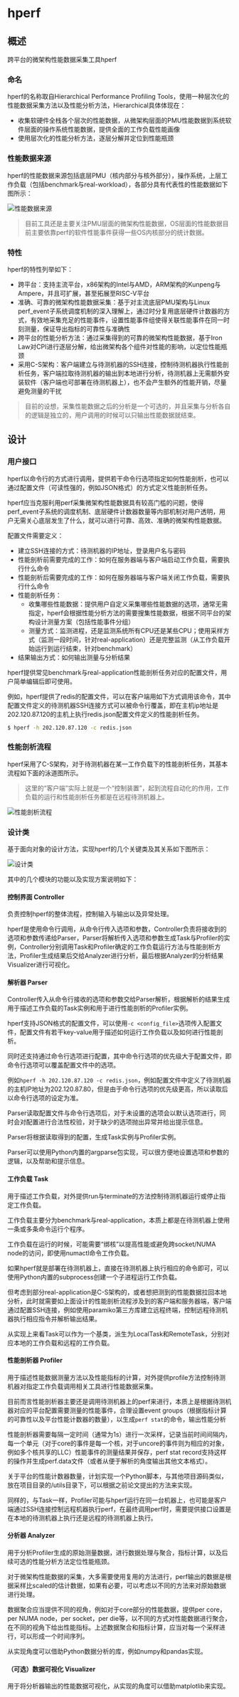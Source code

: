 # hperf

## 概述

跨平台的微架构性能数据采集工具hperf

### 命名

hperf的名称取自Hierarchical Performance Profiling Tools，使用一种层次化的性能数据采集方法以及性能分析方法，Hierarchical具体体现在：

- 收集软硬件全栈各个层次的性能数据，从微架构层面的PMU性能数据到系统软件层面的操作系统性能数据，提供全面的工作负载性能画像
- 使用层次化的性能分析方法，逐层分解并定位到性能瓶颈

### 性能数据来源

hperf的性能数据来源包括底层PMU（核内部分与核外部分），操作系统，上层工作负载（包括benchmark与real-workload），各部分具有代表性的性能数据如下图所示：

![性能数据来源](docs/img/perf_data_source.png "性能数据来源")

> 目前工具还是主要关注PMU层面的微架构性能数据，OS层面的性能数据目前主要依靠perf的软件性能事件获得一些OS内核部分的统计数据。

### 特性

hperf的特性列举如下：

- 跨平台：支持主流平台，x86架构的Intel与AMD，ARM架构的Kunpeng与Ampere，并且可扩展，甚至拓展至RISC-V平台
- 准确、可靠的微架构性能数据采集：基于对主流底层PMU架构与Linux perf_event子系统调度机制的深入理解上，通过时分复用底层硬件计数器的方式，有效地采集充足的性能事件，设置性能事件组使得关联性能事件在同一时刻测量，保证导出指标的可靠性与准确性
- 跨平台的性能分析方法：通过采集得到的可靠的微架构性能数据，基于Iron Law对CPI进行逐层分解，给出微架构各个组件对性能的影响，以定位性能瓶颈
- 采用C-S架构：客户端建立与待测机器的SSH连接，控制待测机器执行性能剖析任务，客户端拉取待测机器的输出到本地进行分析，待测机器上无需额外安装软件（客户端也可部署在待测机器上），也不会产生额外的性能开销，尽量避免测量的干扰

> 目前的设想，采集性能数据之后的分析是一个可选的，并且采集与分析各自的逻辑是独立的，用户调用的时候可以只输出性能数据就结束。

## 设计

### 用户接口

hperf以命令行的方式进行调用，提供若干命令行选项指定如何性能剖析，也可以通过配置文件（可读性强的，例如JSON格式）的方式定义性能剖析任务。

hperf应当克服利用perf采集微架构性能数据具有较高门槛的问题，使得perf_event子系统的调度机制、底层硬件计数器数量等内部机制对用户透明，用户无需关心底层发生了什么，就可以进行可靠、高效、准确的微架构性能数据。

配置文件需要定义：

- 建立SSH连接的方式：待测机器的IP地址，登录用户名与密码
- 性能剖析前需要完成的工作：如何在服务器端与客户端启动工作负载，需要执行什么命令
- 性能剖析后需要完成的工作：如何在服务器端与客户端关闭工作负载，需要执行什么命令
- 性能剖析任务：
  - 收集哪些性能数据：提供用户自定义采集哪些性能数据的选项，通常无需指定，hperf会根据性能分析方法的需要搜集性能数据，根据不同平台的架构设计测量方案（包括性能事件分组）
  - 测量方式：监测进程，还是监测系统所有CPU还是某些CPU；使用采样方式（监测一段时间，针对real-application）还是完整监测（从工作负载开始运行到运行结束，针对benchmark）
- 结果输出方式：如何输出测量与分析结果

hperf提供常见benchmark与real-application性能剖析任务对应的配置文件，用户简单编辑后即可使用。

例如，hperf提供了redis的配置文件，可以在客户端用如下方式调用该命令，其中配置文件定义的待测机器SSH连接方式可以被命令行覆盖，即在主机ip地址是202.120.87.120的主机上执行redis.json配置文件定义的性能剖析任务。

```bash
$ hperf -h 202.120.87.120 -c redis.json
```

### 性能剖析流程

hperf采用了C-S架构，对于待测机器在某一工作负载下的性能剖析任务，其基本流程如下面的泳道图所示。

> 这里的“客户端”实际上就是一个“控制装置”，起到流程自动化的作用，工作负载的运行和性能剖析任务都是在远程待测机器上。

![性能剖析流程](docs/img/measurement_flowchart.png "性能剖析流程")

### 设计类

基于面向对象的设计方法，实现hperf的几个关键类及其关系如下图所示：

![设计类](docs/img/class_design.png "设计类")

其中的几个模块的功能以及实现方案说明如下：

#### 控制界面 Controller

负责控制hperf的整体流程，控制输入与输出以及异常处理。

hperf是使用命令行调用，从命令行传入选项和参数，Controller负责将接收到的选项和参数传递给Parser，Parser将解析传入选项和参数生成Task与Profiler的实例，Controller分别调用Task和Profiler确定的工作负载运行方法与性能剖析方法，Profiler生成结果后交给Analyzer进行分析，最后根据Analyzer的分析结果Visualizer进行可视化。

#### 解析器 Parser

Controller传入从命令行接收的选项和参数交给Parser解析，根据解析的结果生成用于描述工作负载的Task实例和用于进行性能剖析的Profiler实例。

hperf支持JSON格式的配置文件，可以使用`-c <config_file>`选项传入配置文件，配置文件有若干key-value用于描述如何运行工作负载以及如何进行性能剖析。

同时还支持通过命令行选项进行配置，其中命令行选项的优先级大于配置文件，即命令行选项可以覆盖配置文件中的选项。

例如`hperf -h 202.120.87.120 -c redis.json`，例如配置文件中定义了待测机器的主机IP地址为202.120.87.80，但是由于命令行选项的优先级更高，所以读取后以命令行选项的设定为准。

Parser读取配置文件与命令行选项后，对于未设置的选项会以默认选项进行，同时会对配置进行合法性校验，对于缺少的选项抛出异常并给出提示信息。

Parser将根据读取得到的配置，生成Task实例与Profiler实例。

Parser可以使用Python内置的argparse包实现，可以很方便地设置选项和参数的逻辑，以及帮助和提示信息。

#### 工作负载 Task

用于描述工作负载，对外提供run与terminate的方法控制待测机器运行或停止指定工作负载。

工作负载主要分为benchmark与real-application，本质上都是在待测机器上使用一条或多条命令运行个程序。

工作负载在运行的时候，可能需要“绑核”以提高性能或避免跨socket/NUMA node的访问，即使用numactl命令工作负载。

如果hperf就是部署在待测机器上，直接在待测机器上执行相应的命令即可，可以使用Python内置的subprocess创建一个子进程运行工作负载。

但考虑到部分real-application是C-S架构的，或者想把测到的性能数据拉回本地分析，此时就需要如上面设计的性能剖析流程涉及到的客户端和服务器端，客户端通过配置SSH连接，例如使用paramiko第三方库建立远程终端，控制远程待测机器执行相应指令并解析输出结果。

从实现上来看Task可以作为一个基类，派生为LocalTask和RemoteTask，分别对应本地的工作负载和远程的工作负载。

#### 性能剖析器 Profiler

用于描述性能数据测量方法以及性能指标的计算，对外提供profile方法控制待测机器对指定工作负载调用相关工具进行性能数据采集。

目前而言性能剖析器主要还是调用待测机器上的perf来进行，本质上是根据待测机器对应的平台配置需要测量的性能事件，合理设置event groups（根据指标计算的可靠性以及平台性能计数器的数量），以生成`perf stat`的命令，输出性能分析

性能剖析器需要每隔一定时间（通常为1s）进行一次采样，记录当前时间间隔内，每一个单元（对于core的事件是每一个核，对于uncore的事件则为相应的对象，例如多个核共享的LLC）性能事件的测量结果并保存，perf stat record支持这样的操作并生成perf.data文件（或者从便于解析的角度输出其他文本格式）。

关于平台的性能计数器数量，计划实现一个Python脚本，与其他项目源码类似，放在项目目录的/utils目录下，可以根据之前论文提出的方法来实现。

同样的，与Task一样，Profiler可能与hperf运行在同一台机器上，也可能是客户端通过SSH连接控制远程机器执行perf，在最终调用perf时，需要提供接口设置是在本地的待测机器上执行还是远程的待测机器上执行。

#### 分析器 Analyzer

用于分析Profiler生成的原始测量数据，进行数据处理与聚合，指标计算，以及后续可选的性能分析方法定位性能瓶颈。

对于微架构性能数据的采集，大多需要使用复用的方法进行，perf输出的数据是根据采样比scaled的估计数据，如果有必要，可以考虑以不同的方法来对原始数据进行处理。

数据聚合应当提供不同的视角，例如对于core部分的性能数据，提供per core，per NUMA node，per socket，per die等，以不同的方式对性能数据进行聚合，在不同的视角下给出性能指标。上述数据聚合和指标计算，应当对每一个采样进行，可以形成一个时间序列。

从实现角度可以借助Python数据分析的库，例如numpy和pandas实现。

#### （可选）数据可视化 Visualizer

用于将分析器输出的性能数据可视化，从实现的角度可以借助matplotlib来实现。